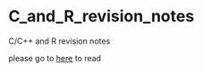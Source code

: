 # C_and_R_revision_notes
C/C++ and R revision notes

please go to [here](C_and_R_revision_notes/R%and%C:C++%notes.md) to read
